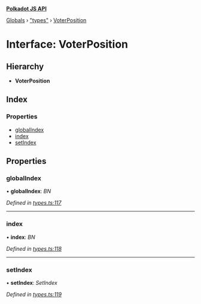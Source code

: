 **[Polkadot JS API](../README.md)**

[Globals](../globals.md) › [&quot;types&quot;](../modules/_types_.md) › [VoterPosition](_types_.voterposition.md)

# Interface: VoterPosition

## Hierarchy

* **VoterPosition**

## Index

### Properties

* [globalIndex](_types_.voterposition.md#globalindex)
* [index](_types_.voterposition.md#index)
* [setIndex](_types_.voterposition.md#setindex)

## Properties

###  globalIndex

• **globalIndex**: *BN*

*Defined in [types.ts:117](https://github.com/polkadot-js/api/blob/587c988/packages/api-derive/src/types.ts#L117)*

___

###  index

• **index**: *BN*

*Defined in [types.ts:118](https://github.com/polkadot-js/api/blob/587c988/packages/api-derive/src/types.ts#L118)*

___

###  setIndex

• **setIndex**: *SetIndex*

*Defined in [types.ts:119](https://github.com/polkadot-js/api/blob/587c988/packages/api-derive/src/types.ts#L119)*